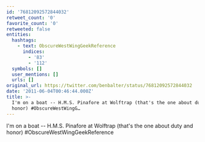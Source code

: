 ```yaml
---
id: '76812092572844032'
retweet_count: '0'
favorite_count: '0'
retweeted: false
entities:
  hashtags:
    - text: ObscureWestWingGeekReference
      indices:
        - '83'
        - '112'
  symbols: []
  user_mentions: []
  urls: []
original_url: https://twitter.com/benbalter/status/76812092572844032
date: '2011-06-04T00:46:44.000Z'
title: >-
  I'm on a boat -- H.M.S. Pinafore at Wolftrap (that's the one about duty and
  honor) #ObscureWestWingG…
---
```


I'm on a boat -- H.M.S. Pinafore at Wolftrap (that's the one about duty and honor) #ObscureWestWingGeekReference